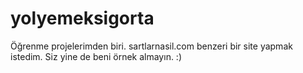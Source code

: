 yolyemeksigorta
===============
Öğrenme projelerimden biri. sartlarnasil.com benzeri bir site yapmak istedim. Siz yine de beni örnek almayın. :) 